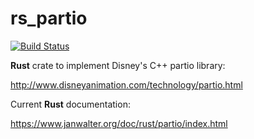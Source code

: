 # rs_partio

[![Build Status](https://travis-ci.org/wahn/rs_partio.svg?branch=master)](https://travis-ci.org/wahn/rs_partio)

**Rust** crate to implement Disney's C++ partio library:

http://www.disneyanimation.com/technology/partio.html

Current **Rust** documentation:

https://www.janwalter.org/doc/rust/partio/index.html

